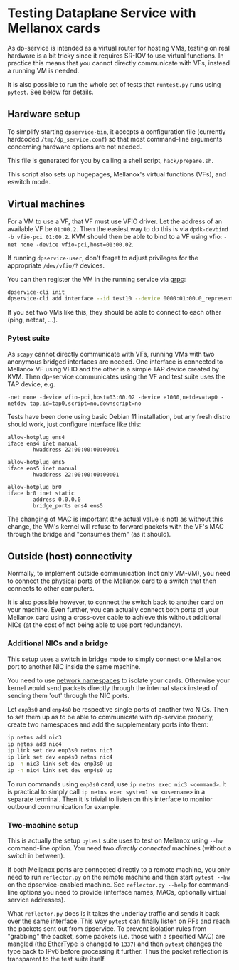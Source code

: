 # Testing Dataplane Service with Mellanox cards
As dp-service is intended as a virtual router for hosting VMs, testing on real hardware is a bit tricky since it requires SR-IOV to use virtual functions. In practice this means that you cannot directly communicate with VFs, instead a running VM is needed.

It is also possible to run the whole set of tests that `runtest.py` runs using `pytest`. See below for details.

## Hardware setup
To simplify starting `dpservice-bin`, it accepts a configuration file (currently hardcoded `/tmp/dp_service.conf`) so that most command-line arguments concerning hardware options are not needed.

This file is generated for you by calling a shell script, `hack/prepare.sh`.

This script also sets up hugepages, Mellanox's virtual functions (VFs), and eswitch mode.


## Virtual machines
For a VM to use a VF, that VF must use VFIO driver. Let the address of an available VF be `01:00.2`. Then the easiest way to do this is via `dpdk-devbind -b vfio-pci 01:00.2`. KVM should then be able to bind to a VF using vfio: `-net none -device vfio-pci,host=01:00.02`.

If running `dpservice-user`, don't forget to adjust privileges for the appropriate `/dev/vfio/?` devices.

You can then register the VM in the running service via [grpc](grpc_client.md):
```bash
dpservice-cli init
dpservice-cli add interface --id test10 --device 0000:01:00.0_representor_vf0 --vni 123 --ipv4 192.168.123.10 --ipv6 2001::10
```

If you set two VMs like this, they should be able to connect to each other (ping, netcat, ...).

### Pytest suite
As `scapy` cannot directly communicate with VFs, running VMs with two anonymous bridged interfaces are needed. One interface is connected to Mellanox VF using VFIO and the other is a simple TAP device created by KVM. Then dp-service communicates using the VF and test suite uses the TAP device, e.g.
```
-net none -device vfio-pci,host=03:00.02 -device e1000,netdev=tap0 -netdev tap,id=tap0,script=no,downscript=no
```

Tests have been done using basic Debian 11 installation, but any fresh distro should work, just configure interface like this:
```
allow-hotplug ens4
iface ens4 inet manual
        hwaddress 22:00:00:00:00:01

allow-hotplug ens5
iface ens5 inet manual
        hwaddress 22:00:00:00:00:01

allow-hotplug br0
iface br0 inet static
        address 0.0.0.0
        bridge_ports ens4 ens5
```
The changing of MAC is important (the actual value is not) as without this change, the VM's kernel will refuse to forward packets with the VF's MAC through the bridge and "consumes them" (as it should).


## Outside (host) connectivity
Normally, to implement outside communication (not only VM-VM), you need to connect the physical ports of the Mellanox card to a switch that then connects to other computers.

It is also possible however, to connect the switch back to another card on your machine. Even further, you can actually connect both ports of your Mellanox card using a cross-over cable to achieve this without additional NICs (at the cost of not being able to use port redundancy).

### Additional NICs and a bridge
This setup uses a switch in bridge mode to simply connect one Mellanox port to another NIC inside the same machine.

You need to use [network namespaces](https://man7.org/linux/man-pages/man7/network_namespaces.7.html) to isolate your cards. Otherwise your kernel would send packets directly through the internal stack instead of sending them 'out' through the NIC ports.

Let `enp3s0` and `enp4s0` be respective single ports of another two NICs. Then to set them up as to be able to communicate with dp-service properly, create two namespaces and add the supplementary ports into them:
```bash
ip netns add nic3
ip netns add nic4
ip link set dev enp3s0 netns nic3
ip link set dev enp4s0 netns nic4
ip -n nic3 link set dev enp3s0 up
ip -n nic4 link set dev enp4s0 up
```

To run commands using `enp3s0` card, use `ip netns exec nic3 <command>`. It is practical to simply call `ip netns exec system1 su <username>` in a separate terminal. Then it is trivial to listen on this interface to monitor outbound communication for example.

### Two-machine setup
This is actually the setup `pytest` suite uses to test on Mellanox using `--hw` command-line option. You need two *directly connected* machines (without a switch in between).

If both Mellanox ports are connected directly to a remote machine, you only need to run `reflector.py` on the remote machine and then start `pytest --hw` on the dpservice-enabled machine. See `reflector.py --help` for command-line options you need to provide (interface names, MACs, optionally virtual service addresses).

What `reflector.py` does is it takes the underlay traffic and sends it back over the same interface. This way `pytest` can finally listen on PFs and reach the packets sent out from dpservice. To prevent isolation rules from "grabbing" the packet, some packets (i.e. those with a specified MAC) are mangled (the EtherType is changed to `1337`) and then `pytest` changes the type back to IPv6 before processing it further. Thus the packet reflection is transparent to the test suite itself.
